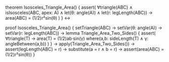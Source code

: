 theorem Isosceles_Triangle_Area() {
  assert(
    ∀triangle(ABC) ∧
    isIsosceles(ABC, apex: A) ∧
    let(θ: angle(A)) ∧
    let(r: legLength(ABC)) →
    area(ABC) = (1/2)r²sin(θ)
  )
} ↔

proof Isosceles_Triangle_Area() {
  setTriangle(ABC) →
  setVar(θ: angle(A)) →
  setVar(r: legLength(ABC)) →
  lemma Triangle_Area_Two_Sides() {
    assert(
      ∀triangle(T) →
      area(T) = (1/2)ab·sin(γ)
      where(a,b: sideLength(T) ∧ γ: angleBetween(a,b))
    )
  } →
  apply(Triangle_Area_Two_Sides()) →
  assert(legLength(ABC) = r) →
  substitute(a = r ∧ b = r) →
  assert(area(ABC) = (1/2)r²sin(θ))
}